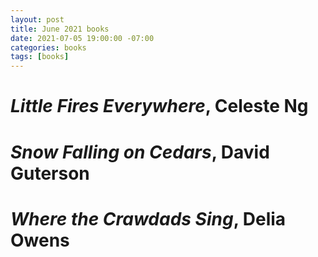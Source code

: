 ```yaml
---
layout: post
title: June 2021 books
date: 2021-07-05 19:00:00 -07:00
categories: books
tags: [books]
---
```


# *Little Fires Everywhere*, Celeste Ng

# *Snow Falling on Cedars*, David Guterson

# *Where the Crawdads Sing*, Delia Owens